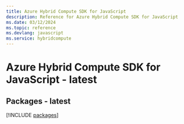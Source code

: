 ```yaml
---
title: Azure Hybrid Compute SDK for JavaScript
description: Reference for Azure Hybrid Compute SDK for JavaScript
ms.date: 03/12/2024
ms.topic: reference
ms.devlang: javascript
ms.service: hybridcompute
---
```

# Azure Hybrid Compute SDK for JavaScript - latest
## Packages - latest
[!INCLUDE [packages](hybrid-compute-index.md)]